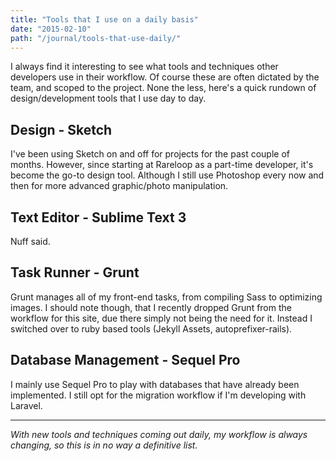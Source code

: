 ```yaml
---
title: "Tools that I use on a daily basis"
date: "2015-02-10"
path: "/journal/tools-that-use-daily/"
---
```

I always find it interesting to see what tools and techniques other developers use in their workflow. Of course these are often dictated by the team, and scoped to the project. None the less, here's a quick rundown of design/development tools that I use day to day.

## Design - Sketch

I've been using Sketch on and off for projects for the past couple of months. However, since starting at Rareloop as a part-time developer, it's become the go-to design tool. Although I still use Photoshop every now and then for more advanced graphic/photo manipulation.

## Text Editor - Sublime Text 3
Nuff said.

## Task Runner - Grunt
Grunt manages all of my front-end tasks, from compiling Sass to optimizing images. I should note though, that I recently dropped Grunt from the workflow for this site, due there simply not being the need for it. Instead I switched over to ruby based tools (Jekyll Assets, autoprefixer-rails).

## Database Management - Sequel Pro
I mainly use Sequel Pro to play with databases that have already been implemented. I still opt for the migration workflow if I'm developing with Laravel.

***

*With new tools and techniques coming out daily, my workflow is always changing, so this is in no way a definitive list.*